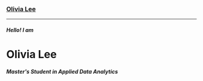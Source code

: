 ### [Olivia Lee](https://oliviajylee.github.io)

***

##### Hello! I am<br/>
# Olivia Lee<br/>
##### Master's Student in Applied Data Analytics

